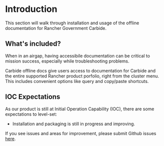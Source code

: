 # Introduction

This section will walk through installation and usage of the offline documentation for Rancher Government Carbide.

## What's included?

When in an airgap, having accessibile documentation can be critical to mission success, especially while troubleshooting problems.

Carbide offline docs give users access to documentation for Carbide and the entire supported Rancher product porfolio, right from the cluster menu. This includes convenient options like query and copy/paste shortcuts.

## IOC Expectations

As our product is still at Initial Operation Capability (IOC), there are some expectations to level-set:

- Installation and packaging is still in progress and improving.

If you see issues and areas for improvement, please submit Github issues [here](https://github.com/rancherfederal/carbide-charts/issues).